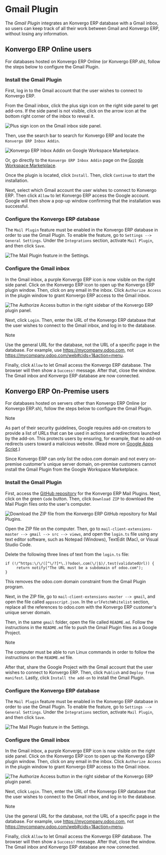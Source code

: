# Gmail Plugin

The *Gmail Plugin* integrates an Konvergo ERP database with a Gmail inbox, so
users can keep track of all their work between Gmail and Konvergo ERP, without
losing any information.

## Konvergo ERP Online users

For databases hosted on Konvergo ERP Online (or Konvergo ERP.sh), follow the steps below
to configure the Gmail Plugin.

### Install the Gmail Plugin

First, log in to the Gmail account that the user wishes to connect to
Konvergo ERP.

From the Gmail inbox, click the plus sign icon on the right side panel
to get add-ons. If the side panel is not visible, click on the arrow
icon at the bottom right corner of the inbox to reveal it.

<img src="gmail/gmail-side-panel.png" class="align-center"
alt="Plus sign icon on the Gmail inbox side panel." />

Then, use the search bar to search for
<span class="title-ref">Konvergo ERP</span> and locate the `Konvergo ERP Inbox Addin`.

<img src="gmail/google-workspace-marketplace.png" class="align-center"
alt="Konvergo ERP Inbox Addin on Google Workspace Marketplace." />

Or, go directly to the `Konvergo ERP Inbox Addin` page on the [Google Workspace
Marketplace](https://workspace.google.com/marketplace/app/odoo_inbox_addin/873497133275).

Once the plugin is located, click `Install`. Then, click `Continue` to
start the installation.

Next, select which Gmail account the user wishes to connect to Konvergo ERP.
Then click `Allow` to let Konvergo ERP access the Google account. Google will
then show a pop-up window confirming that the installation was
successful.

### Configure the Konvergo ERP database

The `Mail Plugin` feature must be enabled in the Konvergo ERP database in order
to use the Gmail Plugin. To enable the feature, go to
`Settings --> General Settings`. Under the `Integrations` section,
activate `Mail Plugin`, and then click `Save`.

<img src="gmail/mail-plugin-setting.png" class="align-center"
alt="The Mail Plugin feature in the Settings." />

### Configure the Gmail inbox

In the Gmail inbox, a purple Konvergo ERP icon is now visible on the right side
panel. Click on the Konvergo ERP icon to open up the Konvergo ERP plugin window. Then,
click on any email in the inbox. Click `Authorize Access` in the plugin
window to grant Konvergo ERP access to the Gmail inbox.

<img src="gmail/authorize-access.png" class="align-center"
alt="The Authorize Access button in the right sidebar of the Konvergo ERP plugin panel." />

Next, click `Login`. Then, enter the URL of the Konvergo ERP database that the
user wishes to connect to the Gmail inbox, and log in to the database.

> [!NOTE]
> Use the general URL for the database, not the URL of a specific page
> in the database. For example, use
> <span class="title-ref">https://mycompany.odoo.com</span>, not
> <span class="title-ref">https://mycompany.odoo.com/web#cids=1&action=menu</span>.

Finally, click `Allow` to let Gmail access the Konvergo ERP database. The
browser will then show a `Success!` message. After that, close the
window. The Gmail inbox and Konvergo ERP database are now connected.

## Konvergo ERP On-Premise users

For databases hosted on servers other than Konvergo ERP Online (or Konvergo ERP.sh),
follow the steps below to configure the Gmail Plugin.

> [!NOTE]
> As part of their security guidelines, Google requires add-on creators
> to provide a list of URLs that can be used in actions and redirections
> launched by the add-on. This protects users by ensuring, for example,
> that no add-on redirects users toward a malicious website. (Read more
> on [Google Apps
> Script](https://developers.google.com/apps-script/manifest/allowlist-url).)
>
> Since Konvergo ERP can only list the <span class="title-ref">odoo.com</span>
> domain and not every on-premise customer's unique server domain,
> on-premise customers cannot install the Gmail Plugin from the Google
> Workspace Marketplace.

### Install the Gmail Plugin

First, access the [GitHub
repository](https://github.com/odoo/mail-client-extensions) for the Konvergo ERP
Mail Plugins. Next, click on the green `Code` button. Then, click
`Download ZIP` to download the Mail Plugin files onto the user's
computer.

<img src="gmail/gh-download-zip.png" class="align-center"
alt="Download the ZIP file from the Konvergo ERP GitHub repository for Mail Plugins." />

Open the ZIP file on the computer. Then, go to
`mail-client-extensions-master -->
gmail --> src --> views`, and open the `login.ts` file using any text
editor software, such as Notepad (Windows), TextEdit (Mac), or Visual
Studio Code.

Delete the following three lines of text from the `login.ts` file:

``` 
if (!/^https:\/\/([^\/?]*\.)?odoo\.com(\/|$)/.test(validatedUrl)) {
     return notify("The URL must be a subdomain of odoo.com");
}
```

This removes the <span class="title-ref">odoo.com</span> domain
constraint from the Gmail Plugin program.

Next, in the ZIP file, go to `mail-client-extensions-master --> gmail`,
and open the file called `appsscript.json`. In the `urlFetchWhitelist`
section, replace all the references to
<span class="title-ref">odoo.com</span> with the Konvergo ERP customer's unique
server domain.

Then, in the same `gmail` folder, open the file called `README.md`.
Follow the instructions in the `README.md` file to push the Gmail Plugin
files as a Google Project.

> [!NOTE]
> The computer must be able to run Linux commands in order to follow the
> instructions on the `README.md` file.

After that, share the Google Project with the Gmail account that the
user wishes to connect to Konvergo ERP. Then, click `Publish` and
`Deploy from manifest`. Lastly, click `Install the add-on` to install
the Gmail Plugin.

### Configure the Konvergo ERP database

The `Mail Plugin` feature must be enabled in the Konvergo ERP database in order
to use the Gmail Plugin. To enable the feature, go to
`Settings --> General Settings`. Under the `Integrations` section,
activate `Mail Plugin`, and then click `Save`.

<img src="gmail/mail-plugin-setting.png" class="align-center"
alt="The Mail Plugin feature in the Settings." />

### Configure the Gmail inbox

In the Gmail inbox, a purple Konvergo ERP icon is now visible on the right side
panel. Click on the Konvergo ERP icon to open up the Konvergo ERP plugin window. Then,
click on any email in the inbox. Click `Authorize Access` in the plugin
window to grant Konvergo ERP access to the Gmail inbox.

<img src="gmail/authorize-access.png" class="align-center"
alt="The Authorize Access button in the right sidebar of the Konvergo ERP plugin panel." />

Next, click `Login`. Then, enter the URL of the Konvergo ERP database that the
user wishes to connect to the Gmail inbox, and log in to the database.

> [!NOTE]
> Use the general URL for the database, not the URL of a specific page
> in the database. For example, use
> <span class="title-ref">https://mycompany.odoo.com</span>, not
> <span class="title-ref">https://mycompany.odoo.com/web#cids=1&action=menu</span>.

Finally, click `Allow` to let Gmail access the Konvergo ERP database. The
browser will then show a `Success!` message. After that, close the
window. The Gmail inbox and Konvergo ERP database are now connected.
